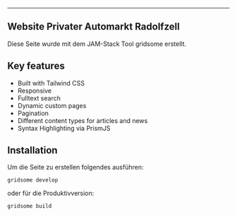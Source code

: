 <hr />

## Website Privater Automarkt Radolfzell

Diese Seite wurde mit dem JAM-Stack Tool gridsome erstellt.

## Key features

- Built with Tailwind CSS
- Responsive
- Fulltext search
- Dynamic custom pages
- Pagination
- Different content types for articles and news
- Syntax Highlighting via PrismJS

## Installation

Um die Seite zu erstellen folgendes ausführen:

```
gridsome develop
```

oder für die Produktivversion:

```
gridsome build
```
